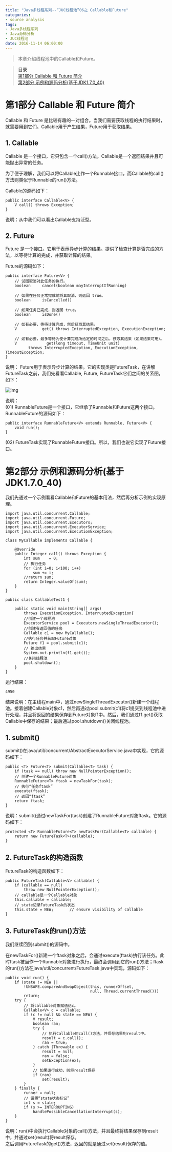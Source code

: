 ```yaml
---
title: "Java多线程系列--“JUC线程池”06之 Callable和Future"
categories: 
- source analysis
tags: 
- Java多线程系列
- Java源码分析
- JUC线程池
date: 2016-11-14 06:00:00
---
```

    
> 本章介绍线程池中的Callable和Future。

> **目录**  
[第1部分 Callable 和 Future 简介](#anchor1)  
[第2部分 示例和源码分析(基于JDK1.7.0_40)](#anchor2)  
 

 
<a name="anchor1"></a>
# 第1部分 Callable 和 Future 简介

Callable 和 Future 是比较有趣的一对组合。当我们需要获取线程的执行结果时，就需要用到它们。Callable用于产生结果，Future用于获取结果。

## 1. Callable

Callable 是一个接口，它只包含一个call()方法。Callable是一个返回结果并且可能抛出异常的任务。

为了便于理解，我们可以将Callable比作一个Runnable接口，而Callable的call()方法则类似于Runnable的run()方法。

Callable的源码如下：

    public interface Callable<V> {
        V call() throws Exception;
    }

说明：从中我们可以看出Callable支持泛型。

 
## 2. Future

Future 是一个接口。它用于表示异步计算的结果。提供了检查计算是否完成的方法，以等待计算的完成，并获取计算的结果。

Future的源码如下：

    public interface Future<V> {
        // 试图取消对此任务的执行。
        boolean     cancel(boolean mayInterruptIfRunning)

        // 如果在任务正常完成前将其取消，则返回 true。
        boolean     isCancelled()

        // 如果任务已完成，则返回 true。
        boolean     isDone()

        // 如有必要，等待计算完成，然后获取其结果。
        V           get() throws InterruptedException, ExecutionException;

        // 如有必要，最多等待为使计算完成所给定的时间之后，获取其结果（如果结果可用）。
        V             get(long timeout, TimeUnit unit)
              throws InterruptedException, ExecutionException, TimeoutException;
    }

说明： Future用于表示异步计算的结果。它的实现类是FutureTask，在讲解FutureTask之前，我们先看看Callable, Future, FutureTask它们之间的关系图，如下：

![img](http://wangkuiwu.github.io/media/pic/java/threads/juc-executor06-01.jpg)

说明：  
(01) RunnableFuture是一个接口，它继承了Runnable和Future这两个接口。RunnableFuture的源码如下：

    public interface RunnableFuture<V> extends Runnable, Future<V> {
        void run();
    }

(02) FutureTask实现了RunnableFuture接口。所以，我们也说它实现了Future接口。

 

<a name="anchor2"></a>
# 第2部分 示例和源码分析(基于JDK1.7.0_40)

我们先通过一个示例看看Callable和Future的基本用法，然后再分析示例的实现原理。

    import java.util.concurrent.Callable;
    import java.util.concurrent.Future;
    import java.util.concurrent.Executors;
    import java.util.concurrent.ExecutorService;
    import java.util.concurrent.ExecutionException;

    class MyCallable implements Callable {

        @Override 
        public Integer call() throws Exception {
            int sum    = 0;
            // 执行任务
            for (int i=0; i<100; i++)
                sum += i;
            //return sum; 
            return Integer.valueOf(sum);
        } 
    }

    public class CallableTest1 {

        public static void main(String[] args) 
            throws ExecutionException, InterruptedException{
            //创建一个线程池
            ExecutorService pool = Executors.newSingleThreadExecutor();
            //创建有返回值的任务
            Callable c1 = new MyCallable();
            //执行任务并获取Future对象 
            Future f1 = pool.submit(c1);
            // 输出结果
            System.out.println(f1.get()); 
            //关闭线程池 
            pool.shutdown(); 
        }
    }

运行结果：

    4950

结果说明：在主线程main中，通过newSingleThreadExecutor()新建一个线程池。接着创建Callable对象c1，然后再通过pool.submit(c1)将c1提交到线程池中进行处理，并且将返回的结果保存到Future对象f1中。然后，我们通过f1.get()获取Callable中保存的结果；最后通过pool.shutdown()关闭线程池。

 

## 1. submit()

submit()在java/util/concurrent/AbstractExecutorService.java中实现，它的源码如下：

    public <T> Future<T> submit(Callable<T> task) {
        if (task == null) throw new NullPointerException();
        // 创建一个RunnableFuture对象
        RunnableFuture<T> ftask = newTaskFor(task);
        // 执行“任务ftask”
        execute(ftask);
        // 返回“ftask”
        return ftask;
    }

说明：submit()通过newTaskFor(task)创建了RunnableFuture对象ftask。它的源码如下：

    protected <T> RunnableFuture<T> newTaskFor(Callable<T> callable) {
        return new FutureTask<T>(callable);
    }

 

## 2. FutureTask的构造函数

FutureTask的构造函数如下：

    public FutureTask(Callable<V> callable) {
        if (callable == null)
            throw new NullPointerException();
        // callable是一个Callable对象
        this.callable = callable;
        // state记录FutureTask的状态
        this.state = NEW;       // ensure visibility of callable
    }

 

## 3. FutureTask的run()方法

我们继续回到submit()的源码中。

在newTaskFor()新建一个ftask对象之后，会通过execute(ftask)执行该任务。此时ftask被当作一个Runnable对象进行执行，最终会调用到它的run()方法；ftask的run()方法在java/util/concurrent/FutureTask.java中实现，源码如下：

    public void run() {
        if (state != NEW ||
            !UNSAFE.compareAndSwapObject(this, runnerOffset,
                                         null, Thread.currentThread()))
            return;
        try {
            // 将callable对象赋值给c。
            Callable<V> c = callable;
            if (c != null && state == NEW) {
                V result;
                boolean ran;
                try {
                    // 执行Callable的call()方法，并保存结果到result中。
                    result = c.call();
                    ran = true;
                } catch (Throwable ex) {
                    result = null;
                    ran = false;
                    setException(ex);
                }
                // 如果运行成功，则将result保存
                if (ran)
                    set(result);
            }
        } finally {
            runner = null;
            // 设置“state状态标记”
            int s = state;
            if (s >= INTERRUPTING)
                handlePossibleCancellationInterrupt(s);
        }
    }

说明：run()中会执行Callable对象的call()方法，并且最终将结果保存到result中，并通过set(result)将result保存。  
之后调用FutureTask的get()方法，返回的就是通过set(result)保存的值。

